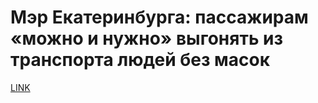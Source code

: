 # Мэр Екатеринбурга: пассажирам «можно и нужно» выгонять из транспорта людей без масок



[LINK](https://varlamov.ru/4064016.html)